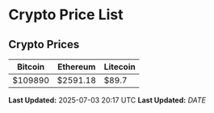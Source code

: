 # Crypto Price List

## Crypto Prices
| Bitcoin | Ethereum | Litecoin |
| ------- | -------- | -------- |
| $109890 | $2591.18 | $89.7 |
**Last Updated:** 2025-07-03 20:17 UTC
**Last Updated:** $DATE$

